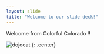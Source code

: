 ```yaml
---
layout: slide
title: "Welcome to our slide deck!"
---
```


Welcome from Colorful Colorado !!

![dojocat](https://octodex.github.com/images/dojocat.jpg)
{: .center}
